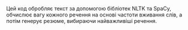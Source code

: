 Цей код обробляє текст за допомогою бібліотек NLTK та SpaCy, обчислює вагу кожного речення на основі частоти вживання слів, а потім генерує резюме, вибираючи найважливіші речення.